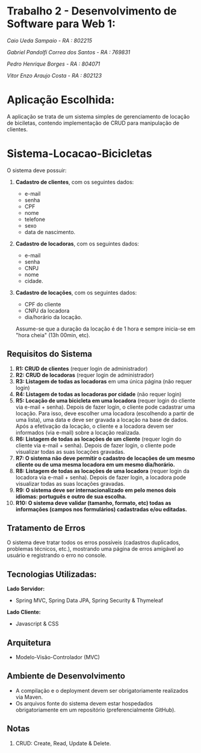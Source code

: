 # Trabalho 2 - Desenvolvimento de Software para Web 1:

*Caio Ueda Sampaio - RA : 802215*

*Gabriel Pandolfi Correa dos Santos - RA : 769831*

*Pedro Henrique Borges - RA : 804071*

*Vitor Enzo Araujo Costa - RA : 802123* 


# Aplicação Escolhida:

A aplicação se trata de um sistema simples de gerenciamento de locação de biciletas, contendo implementação de CRUD para manipulação de clientes. 

# Sistema-Locacao-Bicicletas

O sistema deve possuir:

1. **Cadastro de clientes**, com os seguintes dados: 
   - e-mail
   - senha
   - CPF
   - nome
   - telefone
   - sexo
   - data de nascimento.

2. **Cadastro de locadoras**, com os seguintes dados:
   - e-mail
   - senha
   - CNPJ
   - nome
   - cidade.

3. **Cadastro de locações**, com os seguintes dados:
   - CPF do cliente
   - CNPJ da locadora
   - dia/horário da locação.
   
   Assume-se que a duração da locação é de 1 hora e sempre inicia-se em "hora cheia" (13h 00min, etc).

## Requisitos do Sistema

1. **R1: CRUD de clientes** (requer login de administrador)
2. **R2: CRUD de locadoras** (requer login de administrador)
3. **R3: Listagem de todas as locadoras** em uma única página (não requer login)
4. **R4: Listagem de todas as locadoras por cidade** (não requer login)
5. **R5: Locação de uma bicicleta em uma locadora** (requer login do cliente via e-mail + senha). Depois de fazer login, o cliente pode cadastrar uma locação. Para isso, deve escolher uma locadora (escolhendo a partir de uma lista), uma data e deve ser gravada a locação na base de dados. Após a efetivação da locação, o cliente e a locadora devem ser informados (via e-mail) sobre a locação realizada.
6. **R6: Listagem de todas as locações de um cliente** (requer login do cliente via e-mail + senha). Depois de fazer login, o cliente pode visualizar todas as suas locações gravadas.
7. **R7: O sistema não deve permitir o cadastro de locações de um mesmo cliente ou de uma mesma locadora em um mesmo dia/horário.**
8. **R8: Listagem de todas as locações de uma locadora** (requer login da locadora via e-mail + senha). Depois de fazer login, a locadora pode visualizar todas as suas locações gravadas.
9. **R9: O sistema deve ser internacionalizado em pelo menos dois idiomas: português e outro de sua escolha.**
10. **R10: O sistema deve validar (tamanho, formato, etc) todas as informações (campos nos formulários) cadastradas e/ou editadas.** 


## Tratamento de Erros

O sistema deve tratar todos os erros possíveis (cadastros duplicados, problemas técnicos, etc.), mostrando uma página de erros amigável ao usuário e registrando o erro no console.

## Tecnologias Utilizadas:

   **Lado Servidor:**

   - Spring MVC, Spring Data JPA, Spring Security & Thymeleaf

   **Lado Cliente:**

   - Javascript & CSS

## Arquitetura 

- Modelo-Visão-Controlador (MVC)

## Ambiente de Desenvolvimento

- A compilação e o deployment devem ser obrigatoriamente realizados via Maven.
- Os arquivos fonte do sistema devem estar hospedados obrigatoriamente em um repositório (preferencialmente GitHub).

## Notas

1. CRUD: Create, Read, Update & Delete.
